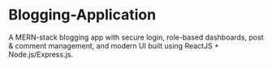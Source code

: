 # Blogging-Application
A MERN-stack blogging app with secure login, role-based dashboards, post &amp; comment management, and modern UI built using ReactJS + Node.js/Express.js.
